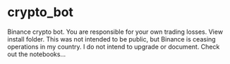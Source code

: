 # crypto_bot
Binance crypto bot.
You are responsible for your own trading losses.
View install folder.
This was not intended to be public, but Binance is ceasing operations in my country. I do not intend to upgrade or document.
Check out the notebooks...
